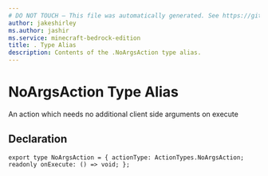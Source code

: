 ```yaml
---
# DO NOT TOUCH — This file was automatically generated. See https://github.com/mojang/minecraftapidocsgenerator to modify descriptions, examples, etc.
author: jakeshirley
ms.author: jashir
ms.service: minecraft-bedrock-edition
title: . Type Alias
description: Contents of the .NoArgsAction type alias.
---
```

# NoArgsAction Type Alias

An action which needs no additional client side arguments on execute

## Declaration
`export type NoArgsAction = {
    actionType: ActionTypes.NoArgsAction;
    readonly onExecute: () => void;
};`

